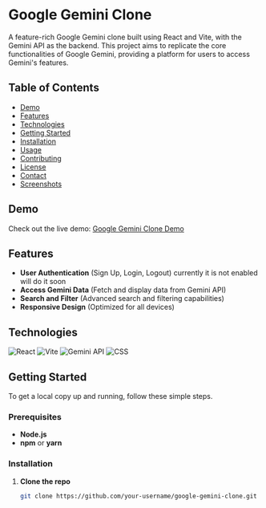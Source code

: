 # Google Gemini Clone

A feature-rich Google Gemini clone built using React and Vite, with the Gemini API as the backend. This project aims to replicate the core functionalities of Google Gemini, providing a platform for users to access Gemini's features.

## Table of Contents
- [Demo](#demo)
- [Features](#features)
- [Technologies](#technologies)
- [Getting Started](#getting-started)
- [Installation](#installation)
- [Usage](#usage)
- [Contributing](#contributing)
- [License](#license)
- [Contact](#contact)
- [Screenshots](#screenshots)

## Demo
Check out the live demo: [Google Gemini Clone Demo](https://geminiclone-eight.vercel.app/)

## Features
- **User Authentication** (Sign Up, Login, Logout) currently it is not enabled will do it soon
- **Access Gemini Data** (Fetch and display data from Gemini API)
- **Search and Filter** (Advanced search and filtering capabilities)
- **Responsive Design** (Optimized for all devices)

## Technologies

![React](https://img.shields.io/badge/React-v17.0.2-blue?style=flat-square&logo=react)
![Vite](https://img.shields.io/badge/Vite-v2.5.0-green?style=flat-square&logo=vite)
![Gemini API](https://img.shields.io/badge/Gemini%20API-v1.0.0-orange?style=flat-square&logo=api)
![CSS](https://img.shields.io/badge/CSS3-%231572B6.svg?style=flat-square&logo=css3&logoColor=white)

## Getting Started
To get a local copy up and running, follow these simple steps.

### Prerequisites
- **Node.js**
- **npm** or **yarn**

### Installation
1. **Clone the repo**
   ```sh
   git clone https://github.com/your-username/google-gemini-clone.git
